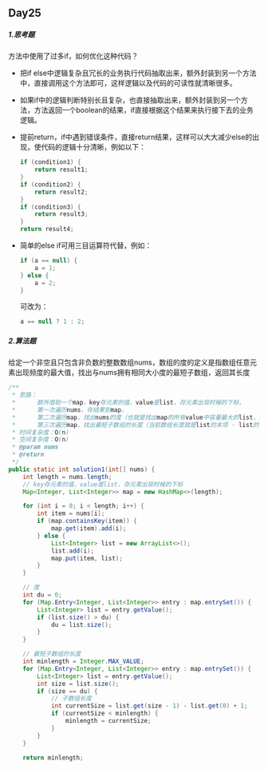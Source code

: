 ## Day25

##### 1.思考题

方法中使用了过多if，如何优化这种代码？

- 把if else中逻辑复杂且冗长的业务执行代码抽取出来，额外封装到另一个方法中，直接调用这个方法即可，这样逻辑以及代码的可读性就清晰很多。

- 如果if中的逻辑判断特别长且复杂，也直接抽取出来，额外封装到另一个方法，方法返回一个boolean的结果，if直接根据这个结果来执行接下去的业务逻辑。

- 提前return，if中遇到错误条件，直接return结果，这样可以大大减少else的出现，使代码的逻辑十分清晰，例如以下：

  ```java
  if (condition1) {
      return result1;
  }
  if (condition2) {
      return result2;
  }
  if (condition3) {
      return result3;
  }
  return result4;
  ```

- 简单的else if可用三目运算符代替，例如：

  ```java
  if (a == null) {
      a = 1;
  } else {
      a = 2;
  }
  ```

  可改为：

  ```java
  a == null ? 1 : 2;
  ```

##### 2.算法题

给定一个非空且只包含非负数的整数数组nums，数组的度的定义是指数组任意元素出现频度的最大值，找出与nums拥有相同大小度的最短子数组，返回其长度

```java
/**
 * 思路：
 *      额外借助一个map，key存元素的值，value是list，存元素出现时候的下标，
 *      第一次遍历nums，存结果到map，
 *      第二次遍历map，找出nums的度（也就是找出map的所有value中容量最大的list，这个list的size就是度），
 *      第三次遍历map，找出最短子数组的长度（当前数组长度就是list的末项 - list的首项 + 1）
 * 时间复杂度：O(n)
 * 空间复杂度：O(n)
 * @param nums
 * @return
 */
public static int solution1(int[] nums) {
    int length = nums.length;
    // key存元素的值，value是list，存元素出现时候的下标
    Map<Integer, List<Integer>> map = new HashMap<>(length);

    for (int i = 0; i < length; i++) {
        int item = nums[i];
        if (map.containsKey(item)) {
            map.get(item).add(i);
        } else {
            List<Integer> list = new ArrayList<>();
            list.add(i);
            map.put(item, list);
        }
    }

    // 度
    int du = 0;
    for (Map.Entry<Integer, List<Integer>> entry : map.entrySet()) {
        List<Integer> list = entry.getValue();
        if (list.size() > du) {
            du = list.size();
        }
    }

    // 最短子数组的长度
    int minlength = Integer.MAX_VALUE;
    for (Map.Entry<Integer, List<Integer>> entry : map.entrySet()) {
        List<Integer> list = entry.getValue();
        int size = list.size();
        if (size == du) {
            // 子数组长度
            int currentSize = list.get(size - 1) - list.get(0) + 1;
            if (currentSize < minlength) {
                minlength = currentSize;
            }
        }
    }

    return minlength;

```





 	

